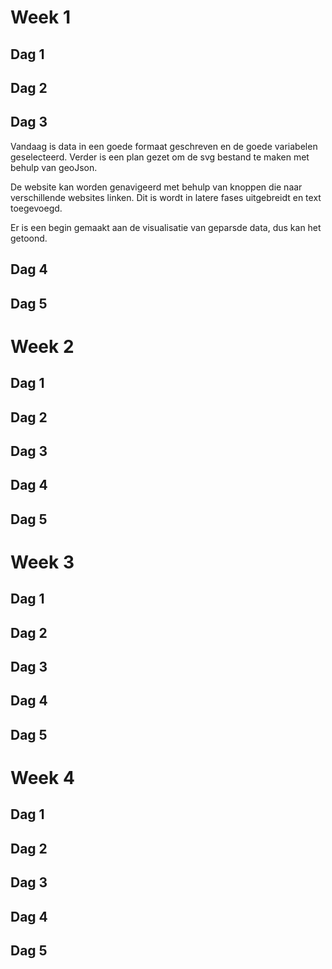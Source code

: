 # Week 1
## Dag 1

## Dag 2

## Dag 3
Vandaag is data in een goede formaat geschreven en de goede variabelen geselecteerd.
Verder is een plan gezet om de svg bestand te maken met behulp van geoJson.

De website kan worden genavigeerd met behulp van knoppen die naar verschillende websites linken.
Dit is wordt in latere fases uitgebreidt en text toegevoegd.

Er is een begin gemaakt aan de visualisatie van geparsde data, dus kan het getoond.

## Dag 4

## Dag 5


# Week 2
## Dag 1

## Dag 2

## Dag 3

## Dag 4

## Dag 5


# Week 3
## Dag 1

## Dag 2

## Dag 3

## Dag 4

## Dag 5


# Week 4
## Dag 1

## Dag 2

## Dag 3

## Dag 4

## Dag 5
